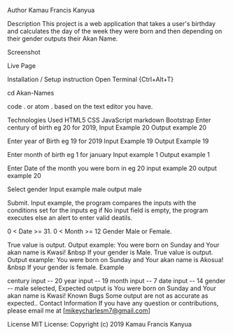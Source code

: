 Author
Kamau Francis Kanyua

Description
This project is a web application that takes a user's birthday and calculates the day of the week they were born and then depending on their gender outputs their Akan Name.

Screenshot


Live Page

Installation / Setup instruction
Open Terminal {Ctrl+Alt+T}

cd Akan-Names

code . or atom . based on the text editor you have.

Technologies Used
HTML5
CSS
JavaScript
markdown
Bootstrap
Enter century of birth eg 20 for 2019, Input Example 20 Output example 20

Enter year of Birth eg 19 for 2019 Input Example 19 Output Example 19

Enter month of birth eg 1 for january Input example 1 Output example 1

Enter Date of the month you were born in eg 20 input example 20 output example 20

Select gender Input example male output male

Submit. Input example, the program compares the inputs with the conditions set for the inputs eg if No input field is empty, the program executes else an alert to enter valid deatils.

0 < Date >= 31.
0 < Month >= 12
Gender Male or Female.

True value is output. Output example: You were born on Sunday and Your akan name is Kwasi! &nbsp If your gender is Male.
True value is output. Output example: You were born on Sunday and Your akan name is Akosua! &nbsp If your gender is female.
Example

century input -- 20
year input -- 19
month input -- 7
date input -- 14
gender -- male selected, Expected output is You were born on Sunday and Your akan name is Kwasi!
Known Bugs
Some output are not as accurate as expected..
Contact Information
If you have any question or contributions, please email me at [mikeycharlesm7@gmail.com]

License
MIT License:
Copyright (c) 2019 Kamau Francis Kanyua
